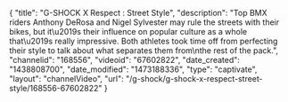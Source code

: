 {
    "title": "G-SHOCK X Respect : Street Style",
    "description": "Top BMX riders Anthony DeRosa and Nigel Sylvester may rule the streets with their bikes, but it\u2019s their influence on popular culture as a whole that\u2019s really impressive. Both athletes took time off from perfecting their style to talk about what separates them from\nthe rest of the pack.",
    "channelid": "168556",
    "videoid": "67602822",
    "date_created": "1438808700",
    "date_modified": "1473188336",
    "type": "captivate",
    "layout": "channelVideo",
    "url": "\/g-shock\/g-shock-x-respect-street-style\/168556-67602822"
}